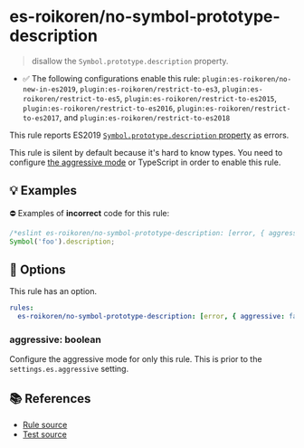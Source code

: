 # es-roikoren/no-symbol-prototype-description
> disallow the `Symbol.prototype.description` property.

- ✅ The following configurations enable this rule: `plugin:es-roikoren/no-new-in-es2019`, `plugin:es-roikoren/restrict-to-es3`, `plugin:es-roikoren/restrict-to-es5`, `plugin:es-roikoren/restrict-to-es2015`, `plugin:es-roikoren/restrict-to-es2016`, `plugin:es-roikoren/restrict-to-es2017`, and `plugin:es-roikoren/restrict-to-es2018`

This rule reports ES2019 [`Symbol.prototype.description` property](https://github.com/tc39/proposal-Symbol-description) as errors.

This rule is silent by default because it's hard to know types. You need to configure [the aggressive mode](../#the-aggressive-mode) or TypeScript in order to enable this rule.

## 💡 Examples

⛔ Examples of **incorrect** code for this rule:

```js
/*eslint es-roikoren/no-symbol-prototype-description: [error, { aggressive: true }] */
Symbol('foo').description;
```

## 🔧 Options

This rule has an option.

```yml
rules:
  es-roikoren/no-symbol-prototype-description: [error, { aggressive: false }]
```

### aggressive: boolean

Configure the aggressive mode for only this rule.
This is prior to the `settings.es.aggressive` setting.

## 📚 References

- [Rule source](https://github.com/roikoren755/eslint-plugin-es/blob/v3.0.0/src/rules/no-symbol-prototype-description.ts)
- [Test source](https://github.com/roikoren755/eslint-plugin-es/blob/v3.0.0/tests/src/rules/no-symbol-prototype-description.ts)
